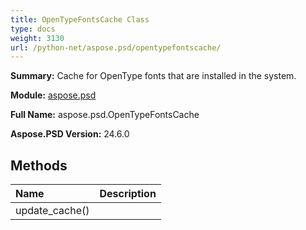 ```yaml
---
title: OpenTypeFontsCache Class
type: docs
weight: 3130
url: /python-net/aspose.psd/opentypefontscache/
---
```


**Summary:** Cache for OpenType fonts that are installed in the system.

**Module:** [aspose.psd](/psd/python-net/aspose.psd/)

**Full Name:** aspose.psd.OpenTypeFontsCache

**Aspose.PSD Version:** 24.6.0

## **Methods**
| **Name** | **Description** |
| :- | :- |
| update_cache() | <inheritdoc cref="!:OpenTypeInfoCacheProcessor.UpdateFontsCache()" /> |


